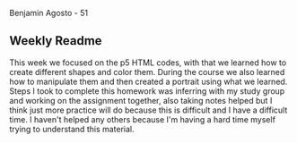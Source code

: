Benjamin Agosto - 51

## Weekly Readme
This week we focused on the p5 HTML codes, with that we learned how to create different shapes and color them. During the course we also learned how to manipulate them and then created a portrait using what we learned. Steps I took to complete this homework was inferring with my study group and working on the assignment together, also taking notes helped but I think just more practice will do because this is difficult and I have a difficult time. I haven't helped any others because I'm having a hard time myself trying to understand this material.

